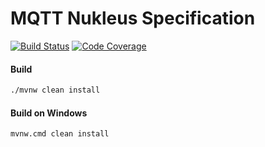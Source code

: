 # MQTT Nukleus Specification

[![Build Status][build-status-image]][build-status]
[![Code Coverage][code-coverage-image]][code-coverage]

#### Build
```bash
./mvnw clean install
```
#### Build on Windows
```bash
mvnw.cmd clean install
```

[build-status-image]: https://travis-ci.com/reaktivity/nukleus-mqtt.spec.svg?branch=develop
[build-status]: https://travis-ci.com/reaktivity/nukleus-mqtt.spec
[code-coverage-image]: https://codecov.io/gh/reaktivity/nukleus-mqtt.spec/branch/develop/graph/badge.svg
[code-coverage]: https://codecov.io/gh/reaktivity/nukleus-mqtt.spec
